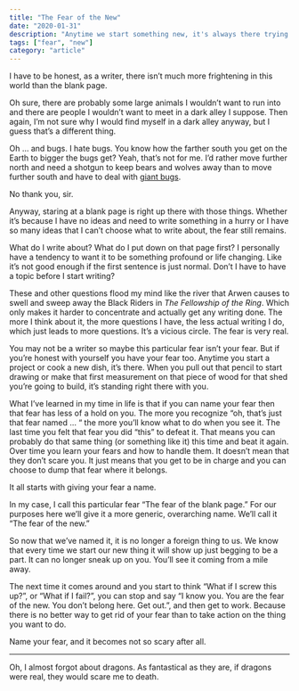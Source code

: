 ```yaml
---
title: "The Fear of the New"
date: "2020-01-31"
description: "Anytime we start something new, it's always there trying to stop us."
tags: ["fear", "new"]
category: "article"
---
```


I have to be honest, as a writer, there isn’t much more frightening in this world than the blank page.

Oh sure, there are probably some large animals I wouldn’t want to run into and there are people I wouldn’t want to meet in a dark alley I suppose. Then again, I’m not sure why I would find myself in a dark alley anyway, but I guess that’s a different thing.

Oh … and bugs. I hate bugs. You know how the farther south you get on the Earth to bigger the bugs get? Yeah, that’s not for me. I’d rather move further north and need a shotgun to keep bears and wolves away than to move further south and have to deal with [giant bugs](https://en.wikipedia.org/wiki/List_of_largest_insects).

No thank you, sir.

Anyway, staring at a blank page is right up there with those things. Whether it’s because I have no ideas and need to write something in a hurry or I have so many ideas that I can’t choose what to write about, the fear still remains.

What do I write about? What do I put down on that page first? I personally have a tendency to want it to be something profound or life changing. Like it’s not good enough if the first sentence is just normal. Don’t I have to have a topic before I start writing?

These and other questions flood my mind like the river that Arwen causes to swell and sweep away the Black Riders in _The Fellowship of the Ring_. Which only makes it harder to concentrate and actually get any writing done. The more I think about it, the more questions I have, the less actual writing I do, which just leads to more questions. It’s a vicious circle. The fear is very real.

You may not be a writer so maybe this particular fear isn’t your fear. But if you’re honest with yourself you have your fear too. Anytime you start a project or cook a new dish, it’s there. When you pull out that pencil to start drawing or make that first measurement on that piece of wood for that shed you’re going to build, it’s standing right there with you.

What I’ve learned in my time in life is that if you can name your fear then that fear has less of a hold on you. The more you recognize “oh, that’s just that fear named … “ the more you’ll know what to do when you see it. The last time you felt that fear you did “this” to defeat it. That means you can probably do that same thing (or something like it) this time and beat it again. Over time you learn your fears and how to handle them. It doesn’t mean that they don’t scare you. It just means that you get to be in charge and you can choose to dump that fear where it belongs.

It all starts with giving your fear a name.

In my case, I call this particular fear “The fear of the blank page.” For our purposes here we’ll give it a more generic, overarching name. We’ll call it “The fear of the new.”

So now that we’ve named it, it is no longer a foreign thing to us. We know that every time we start our new thing it will show up just begging to be a part. It can no longer sneak up on you. You’ll see it coming from a mile away.

The next time it comes around and you start to think “What if I screw this up?”, or “What if I fail?”, you can stop and say “I know you. You are the fear of the new. You don’t belong here. Get out.”, and then get to work. Because there is no better way to get rid of your fear than to take action on the thing you want to do.

Name your fear, and it becomes not so scary after all.

---

Oh, I almost forgot about dragons. As fantastical as they are, if dragons were real, they would scare me to death.
